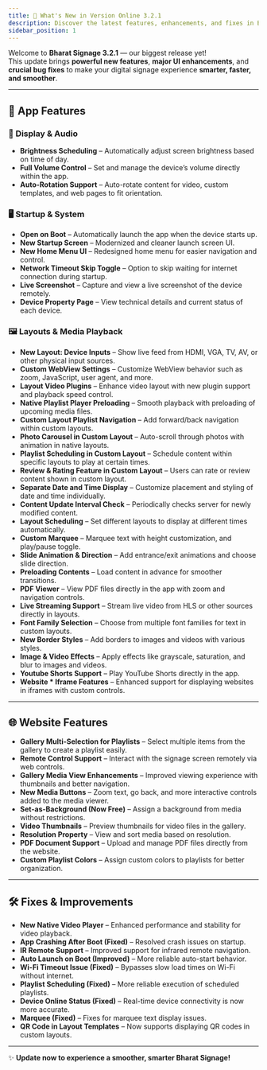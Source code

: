 ```yaml
---
title: 🚀 What's New in Version Online 3.2.1
description: Discover the latest features, enhancements, and fixes in Bharat Signage 3.2.1.
sidebar_position: 1
---
```


Welcome to **Bharat Signage 3.2.1** — our biggest release yet!  
This update brings **powerful new features**, **major UI enhancements**, and **crucial bug fixes** to make your digital signage experience **smarter, faster, and smoother**.

---

## 🌟 App Features

### 🔆 Display & Audio

- **Brightness Scheduling** – Automatically adjust screen brightness based on time of day.
- **Full Volume Control** – Set and manage the device’s volume directly within the app.
- **Auto-Rotation Support** – Auto-rotate content for video, custom templates, and web pages to fit orientation.

### 🖥️ Startup & System

- **Open on Boot** – Automatically launch the app when the device starts up.
- **New Startup Screen** – Modernized and cleaner launch screen UI.
- **New Home Menu UI** – Redesigned home menu for easier navigation and control.
- **Network Timeout Skip Toggle** – Option to skip waiting for internet connection during startup.
- **Live Screenshot** – Capture and view a live screenshot of the device remotely.
- **Device Property Page** – View technical details and current status of each device.

### 🖼️ Layouts & Media Playback

- **New Layout: Device Inputs** – Show live feed from HDMI, VGA, TV, AV, or other physical input sources.
- **Custom WebView Settings** – Customize WebView behavior such as zoom, JavaScript, user agent, and more.
- **Layout Video Plugins** – Enhance video layout with new plugin support and playback speed control.
- **Native Playlist Player Preloading** – Smooth playback with preloading of upcoming media files.
- **Custom Layout Playlist Navigation** – Add forward/back navigation within custom layouts.
- **Photo Carousel in Custom Layout** – Auto-scroll through photos with animation in native layouts.
- **Playlist Scheduling in Custom Layout** – Schedule content within specific layouts to play at certain times.
- **Review & Rating Feature in Custom Layout** – Users can rate or review content shown in custom layout.
- **Separate Date and Time Display** – Customize placement and styling of date and time individually.
- **Content Update Interval Check** – Periodically checks server for newly modified content.
- **Layout Scheduling** – Set different layouts to display at different times automatically.
- **Custom Marquee** – Marquee text with height customization, and play/pause toggle.
- **Slide Animation & Direction** – Add entrance/exit animations and choose slide direction.
- **Preloading Contents** – Load content in advance for smoother transitions.
- **PDF Viewer** – View PDF files directly in the app with zoom and navigation controls.
- **Live Streaming Support** – Stream live video from HLS or other sources directly in layouts.
- **Font Family Selection** – Choose from multiple font families for text in custom layouts.
- **New Border Styles** – Add borders to images and videos with various styles.
- **Image & Video Effects** – Apply effects like grayscale, saturation, and blur to images and videos.
- **Youtube Shorts Support** – Play YouTube Shorts directly in the app.
- **Website * Iframe Features** – Enhanced support for displaying websites in iframes with custom controls.

---

## 🌐 Website Features

- **Gallery Multi-Selection for Playlists** – Select multiple items from the gallery to create a playlist easily.
- **Remote Control Support** – Interact with the signage screen remotely via web controls.
- **Gallery Media View Enhancements** – Improved viewing experience with thumbnails and better navigation.
- **New Media Buttons** – Zoom text, go back, and more interactive controls added to the media viewer.
- **Set-as-Background (Now Free)** – Assign a background from media without restrictions.
- **Video Thumbnails** – Preview thumbnails for video files in the gallery.
- **Resolution Property** – View and sort media based on resolution.
- **PDF Document Support** – Upload and manage PDF files directly from the website.
- **Custom Playlist Colors** – Assign custom colors to playlists for better organization.

---

## 🛠️ Fixes & Improvements

- **New Native Video Player** – Enhanced performance and stability for video playback.
- **App Crashing After Boot (Fixed)** – Resolved crash issues on startup.
- **IR Remote Support** – Improved support for infrared remote navigation.
- **Auto Launch on Boot (Improved)** – More reliable auto-start behavior.
- **Wi-Fi Timeout Issue (Fixed)** – Bypasses slow load times on Wi-Fi without internet.
- **Playlist Scheduling (Fixed)** – More reliable execution of scheduled playlists.
- **Device Online Status (Fixed)** – Real-time device connectivity is now more accurate.
- **Marquee (Fixed)** – Fixes for marquee text display issues.
- **QR Code in Layout Templates** – Now supports displaying QR codes in custom layouts.

---

✨ **Update now to experience a smoother, smarter Bharat Signage!**
